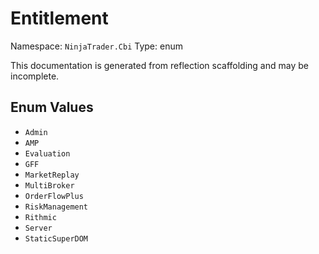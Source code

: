 # Entitlement

Namespace: `NinjaTrader.Cbi`
Type: enum

This documentation is generated from reflection scaffolding and may be incomplete.

## Enum Values
- `Admin`
- `AMP`
- `Evaluation`
- `GFF`
- `MarketReplay`
- `MultiBroker`
- `OrderFlowPlus`
- `RiskManagement`
- `Rithmic`
- `Server`
- `StaticSuperDOM`
